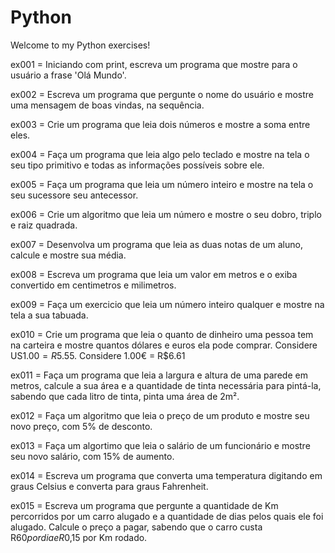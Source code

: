 # Python
Welcome to my Python exercises!

ex001 = Iniciando com print, escreva um programa que mostre para o usuário a frase 'Olá Mundo'.

ex002 = Escreva um programa que pergunte o nome do usuário e mostre uma mensagem de boas vindas, na sequência.

ex003 = Crie um programa que leia dois números e mostre a soma entre eles.

ex004 = Faça um programa que leia algo pelo teclado e mostre na tela o seu tipo primitivo e todas as informações possíveis sobre ele.

ex005 = Faça um programa que leia um número inteiro e mostre na tela o seu sucessore seu antecessor.

ex006 = Crie um algoritmo que leia um número e mostre o seu dobro, triplo e raiz quadrada.

ex007 = Desenvolva um programa que leia as duas notas  de um aluno, calcule e mostre sua média.

ex008 = Escreva um programa que leia um valor em metros e o exiba convertido em centimetros e milimetros.

ex009 = Faça um exercicio que leia um número inteiro qualquer e mostre na tela a sua tabuada.

ex010 = Crie um programa que leia o quanto de dinheiro uma pessoa tem na carteira e mostre quantos dólares e euros ela pode comprar. Considere US$1.00 = R$5.55.
Considere 1.00€ = R$6.61

ex011 = Faça um programa  que leia a largura e altura de uma parede em metros, calcule a sua área e a quantidade de tinta necessária para pintá-la, sabendo que cada litro de tinta, pinta uma área de 2m².

ex012 = Faça um algoritmo que leia o preço de um produto e mostre seu novo preço, com 5% de desconto.

ex013 = Faça um algortimo que leia o salário de um funcionário e mostre seu novo salário, com 15% de aumento.

ex014 = Escreva um programa que converta uma temperatura digitando em graus Celsius e converta para graus Fahrenheit.

ex015 = Escreva um programa que pergunte a quantidade de Km percorridos por um carro alugado e a quantidade de dias pelos quais ele foi alugado. Calcule o preço a pagar, sabendo que o carro custa R$60 por dia e R$0,15 por Km rodado.
